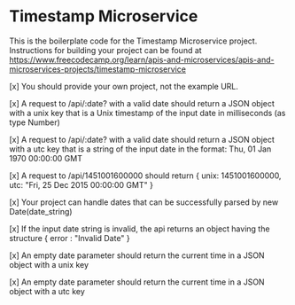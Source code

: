 # Timestamp Microservice

This is the boilerplate code for the Timestamp Microservice project. Instructions for building your project can be found at https://www.freecodecamp.org/learn/apis-and-microservices/apis-and-microservices-projects/timestamp-microservice

[x] You should provide your own project, not the example URL.

[x] A request to /api/:date? with a valid date should return a JSON object with a unix key that is a Unix timestamp of the input date in milliseconds (as type Number)

[x] A request to /api/:date? with a valid date should return a JSON object with a utc key that is a string of the input date in the format: Thu, 01 Jan 1970 00:00:00 GMT

[x] A request to /api/1451001600000 should return { unix: 1451001600000, utc: "Fri, 25 Dec 2015 00:00:00 GMT" }

[x] Your project can handle dates that can be successfully parsed by new Date(date_string)

[x] If the input date string is invalid, the api returns an object having the structure { error : "Invalid Date" }

[x] An empty date parameter should return the current time in a JSON object with a unix key

[x] An empty date parameter should return the current time in a JSON object with a utc key
